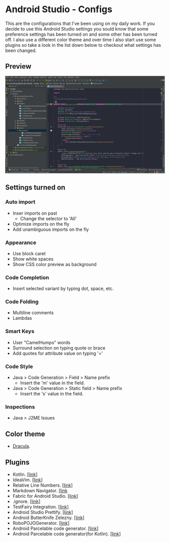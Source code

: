 # Android Studio - Configs
This are the configurations that I've been using on my daily work. If you decide to use this Android Studio settings you sould know that some preference settings has been turned on and some other has been turned off.
I also use a different color theme and over time I also start use some plugins so
take a look in the list down below to checkout what settings has been changed.

## Preview

![alt tag](images/android-studio.png)

## Settings turned on

### Auto import
* Inser imports on past
	* Change the selector to 'All'
* Optimize imports on the fly
* Add unambiguous imports on the fly

### Appearance
* Use block caret
* Show white spaces
* Show CSS color preview as background

### Code Completion
* Insert selected variant by typing dot, space, etc.

### Code Folding
* Multiline comments
* Lambdas

### Smart Keys
* User "CamelHumps" words
* Surround selection on typing quote or brace
* Add quotes for attribute value on typing '='

### Code Style
* Java > Code Generation > Field > Name prefix
	* Insert the 'm' value in the field.
* Java > Code Generation > Static field > Name prefix
	* Insert the 's' value in the field.

### Inspections
* Java > J2ME Issues

## Color theme
* [Dracula](https://draculatheme.com/jetbrains/).

## Plugins
* Kotlin. [[link]](https://plugins.jetbrains.com/plugin/6954?pr=idea)
* IdeaVim. [[link]](https://github.com/JetBrains/ideavim)
* Relative Line Numbers. [[link]](https://plugins.jetbrains.com/plugin/7414?pr=idea)
* Markdown Navigator. [[link](http://vladsch.com/product/markdown-navigator)
* Fabric for Android Studio. [[link]](https://fabric.io/downloads/android)
* .ignore. [[link]](https://github.com/hsz/idea-gitignore)
* TestFairy Integration. [[link]](https://docs.testfairy.com/Android/Uploading_with_Android_Studio.html)
* Android Studio Prettify. [[link]](https://github.com/Haehnchen/idea-android-studio-plugin)
* Android ButterKnife Zelezny. [[link]](https://github.com/avast/android-butterknife-zelezny)
* RoboPOJOGenerator. [[link]](https://github.com/robohorse/RoboPOJOGenerator)
* Android Parcelable code generator. [[link]](https://github.com/mcharmas/android-parcelable-intellij-plugin)
* Android Parcelable code generator(for Kotlin). [[link]](https://github.com/nekocode/android-parcelable-intellij-plugin-kotlin)
